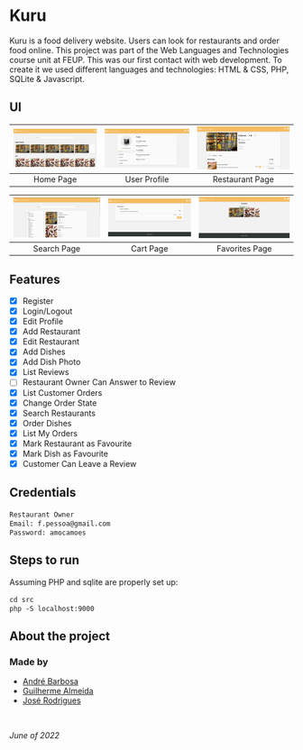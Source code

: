 # Kuru

Kuru is a food delivery website. Users can look for restaurants and order food online.
This project was part of the Web Languages and Technologies course unit at FEUP. This was our first contact with web development. To create it we used different languages and technologies: HTML & CSS, PHP, SQLite & Javascript.

## UI

| [<img src="ui/index.png" width="256" heigth="256">]()                                                                   | [<img src="ui/profile.png" width="256" heigth="256">]()                                                             | [<img src="ui/restaurant.png" width="256" heigth="256">]() |
|:---:|:---:|:---:|
| Home Page | User Profile | Restaurant Page |

| [<img src="ui/search.png" width="256" heigth="12">]()                                                        | [<img src="ui/cart.png" width="256" heigth="256">](/res/discoverPage.png)                                               | [<img src="ui/favorites.png" width="256" heigth="256">]() |
|:---:|:---:|:---:|
| Search Page | Cart Page | Favorites Page |


## Features

- [x] Register
- [x] Login/Logout
- [x] Edit Profile
- [x] Add Restaurant
- [x] Edit Restaurant
- [x] Add Dishes
- [x] Add Dish Photo
- [x] List Reviews
- [ ] Restaurant Owner Can Answer to Review
- [x] List Customer Orders
- [x] Change Order State
- [x] Search Restaurants
- [x] Order Dishes
- [x] List My Orders
- [x] Mark Restaurant as Favourite
- [x] Mark Dish as Favourite
- [x] Customer Can Leave a Review

## Credentials
```
Restaurant Owner
Email: f.pessoa@gmail.com 
Password: amocamoes
```

## Steps to run

Assuming PHP and sqlite are properly set up:

```
cd src
php -S localhost:9000
``` 

## About the project

### Made by

 - [André Barbosa](https://github.com/andrebarbosa02)
 - [Guilherme Almeida](https://github.com/theguilhermealmeida)
 - [José Rodrigues](https://github.com/jlcrodrigues)

<br>

*June of 2022*

